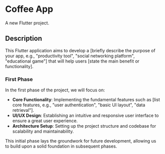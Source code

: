 # Coffee App

A new Flutter project.

## Description

This Flutter application aims to develop a [briefly describe the purpose of your app, e.g., "productivity tool", "social networking platform", "educational game"] that will help users [state the main benefit or functionality].

### First Phase

In the first phase of the project, we will focus on:

- **Core Functionality**: Implementing the fundamental features such as [list core features, e.g., "user authentication", "basic UI layout", "data retrieval"].
- **UI/UX Design**: Establishing an intuitive and responsive user interface to ensure a great user experience.
- **Architecture Setup**: Setting up the project structure and codebase for scalability and maintainability.

This initial phase lays the groundwork for future development, allowing us to build upon a solid foundation in subsequent phases.
